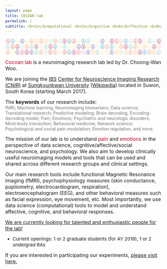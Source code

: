 ```yaml
---
layout: page
title: COCOAN lab
permalink: /
subtitle: <b>Co</b>mputational <b>Co</b>gnitive <b>A</b>ffective <b>N</b>euroscience Laboratory
---
```


<img src="img/feature3.png" width="820" align="center"/>

<span style="font-size: 16px !important; color: #BD0026;">Cocoan lab</span></b> <span style="font-size: 16px !important;"> is a neuroimaging research lab led by Dr. Choong-Wan Woo.</span>  

<span style="font-size: 16px !important;">We are joining the <a href="https://www.ibs.re.kr">IBS</a> <a href="http://cnir.ibs.re.kr/html/cnir_en/">Center for Neuroscience Imaging Research (CNIR)</a> at <a href="http://www.skku.edu/eng_home/index.jsp">Sungkyunkwan University</a> (<a href="https://en.wikipedia.org/wiki/Sungkyunkwan_University">Wikipedia</a>) located in Suwon, South Korea (starting March 2017).</span> 

<span style="font-size: 16px !important;">The **keywords** of our research include:</span>  
<span style="font-size: 14px !important;color: #777;">fMRI; Machine learning; Neuroimaging biomarkers; Data science; Translational research; Predictive modeling; Brain decoding, Encoding-decoding model; Pain; Emotions; Psychiatric and neurologic disorders; Mind-body interaction; Behavioral medicine; Network science; Psychological and social pain modulation; Emotion regulation, and more.</span>

<span style="font-size: 16px !important;">The mission of our lab is to understand <span style="color: #BD0026;">pain</span> and <span style="color: #BD0026;">emotions</span> in the perspective of data science, cognitive/affective/social neuroscience, and psychology. We also aim to develop clinically useful neuroimaging models and tools that can be used and shared across different research groups and clinical settings.</span> 

<span style="font-size: 16px !important;">Our main research tools include functional Magnetic Resonance Imaging (fMRI), psychophysiology measures (skin conductance, pupilometry, electrocardiogram, respiration), electroencephalogram (EEG), and other behavioral measures such as facial expression, eye movement, etc. Most importantly, we use data science (computational) tools to model and understand affective, cognitive, and behavioral responses.</span>  

<span style="font-size: 16px !important;">[We are currently looking for talented and enthusiastic people for the lab!](/jobs/)</span>

- <span style="font-size: 15px !important;">Current openings: 1 or 2 graduate students (for AY 2019), 1 or 2 undergrad RAs</span>

<span style="font-size: 16px !important;">If you are interested in participating our experiments, [please visit here.](/participation/)</span>
